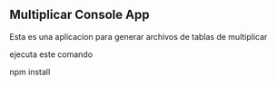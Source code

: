 ## Multiplicar Console App

Esta es una aplicacion para generar archivos de tablas de multiplicar

ejecuta este comando

npm install